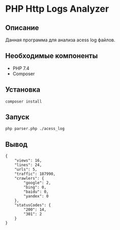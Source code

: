 PHP Http Logs Analyzer
==================

Описание
-----
Данная программа для анализа acess log файлов.

Необходимые компоненты
-----
- PHP 7.4
- Composer

Установка
-----
```shell
composer install
```

Запуск
-----
```shell
php parser.php ./acess_log
```

Вывод
-----
```shell
{
    "views": 16,
    "lines": 24,
    "urls": 5,
    "traffic": 187990,
    "crawlers": {
        "google": 2,
        "bing": 0,
        "baidu": 0,
        "yandex": 0
    },
    "statusCodes": {
        "200": 14,
        "301": 2
    }
}
```